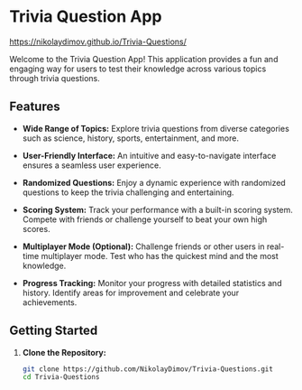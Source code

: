 # Trivia Question App

https://nikolaydimov.github.io/Trivia-Questions/

Welcome to the Trivia Question App! This application provides a fun and engaging way for users to test their knowledge across various topics through trivia questions.

## Features

-   **Wide Range of Topics:** Explore trivia questions from diverse categories such as science, history, sports, entertainment, and more.

-   **User-Friendly Interface:** An intuitive and easy-to-navigate interface ensures a seamless user experience.

-   **Randomized Questions:** Enjoy a dynamic experience with randomized questions to keep the trivia challenging and entertaining.

-   **Scoring System:** Track your performance with a built-in scoring system. Compete with friends or challenge yourself to beat your own high scores.

-   **Multiplayer Mode (Optional):** Challenge friends or other users in real-time multiplayer mode. Test who has the quickest mind and the most knowledge.

-   **Progress Tracking:** Monitor your progress with detailed statistics and history. Identify areas for improvement and celebrate your achievements.

## Getting Started

1. **Clone the Repository:**
    ```bash
    git clone https://github.com/NikolayDimov/Trivia-Questions.git
    cd Trivia-Questions
    ```
